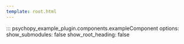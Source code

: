 ```yaml
---
template: root.html
---
```

::: psychopy_example_plugin.components.exampleComponent
    options:
        show_submodules: false
        show_root_heading: false
